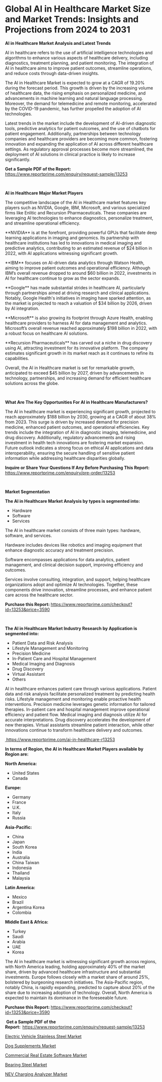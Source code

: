 <p><h1>Global AI in Healthcare Market Size and Market Trends: Insights and Projections from 2024 to 2031</h1></p><p><strong>AI in Healthcare Market Analysis and Latest Trends</strong></p>
<p><p>AI in healthcare refers to the use of artificial intelligence technologies and algorithms to enhance various aspects of healthcare delivery, including diagnostics, treatment planning, and patient monitoring. The integration of AI in healthcare aims to improve patient outcomes, streamline operations, and reduce costs through data-driven insights.</p><p>The AI in Healthcare Market is expected to grow at a CAGR of 19.20% during the forecast period. This growth is driven by the increasing volume of healthcare data, the rising emphasis on personalized medicine, and advancements in machine learning and natural language processing. Moreover, the demand for telemedicine and remote monitoring, accelerated by the COVID-19 pandemic, has further propelled the adoption of AI technologies.</p><p>Latest trends in the market include the development of AI-driven diagnostic tools, predictive analytics for patient outcomes, and the use of chatbots for patient engagement. Additionally, partnerships between technology companies and healthcare providers are becoming more common, fostering innovation and expanding the application of AI across different healthcare settings. As regulatory approval processes become more streamlined, the deployment of AI solutions in clinical practice is likely to increase significantly.</p></p>
<p><strong>Get a Sample PDF of the Report:&nbsp;</strong> <a href="https://www.reportprime.com/enquiry/request-sample/13253?utm_campaign=1843&utm_medium=2&utm_source=Github&utm_content=ia&utm_term=29112024&utm_id=ai-in-healthcare">https://www.reportprime.com/enquiry/request-sample/13253</a></p>
<p>&nbsp;</p>
<p><strong>AI in Healthcare Major Market Players</strong></p>
<p><p>The competitive landscape of the AI in Healthcare market features key players such as NVIDIA, Google, IBM, Microsoft, and various specialized firms like Enlitic and Recursion Pharmaceuticals. These companies are leveraging AI technologies to enhance diagnostics, personalize treatment, and streamline operational efficiency.</p><p>**NVIDIA** is at the forefront, providing powerful GPUs that facilitate deep learning applications in imaging and genomics. Its partnership with healthcare institutions has led to innovations in medical imaging and predictive analytics, contributing to an estimated revenue of $24 billion in 2022, with AI applications witnessing significant growth.</p><p>**IBM** focuses on AI-driven data analytics through Watson Health, aiming to improve patient outcomes and operational efficiency. Although IBM’s overall revenue dropped to around $60 billion in 2022, investments in AI for healthcare continue to grow as the sector expands.</p><p>**Google** has made substantial strides in healthcare AI, particularly through partnerships aimed at driving research and clinical applications. Notably, Google Health's initiatives in imaging have sparked attention, as the market is projected to reach a valuation of $34 billion by 2026, driven by AI integration.</p><p>**Microsoft** is also growing its footprint through Azure Health, enabling healthcare providers to harness AI for data management and analytics. Microsoft’s overall revenue reached approximately $198 billion in 2022, with a robust focus on healthcare AI solutions.</p><p>**Recursion Pharmaceuticals** has carved out a niche in drug discovery using AI, attracting investment for its innovative platform. The company estimates significant growth in its market reach as it continues to refine its capabilities.</p><p>Overall, the AI in Healthcare market is set for remarkable growth, anticipated to exceed $45 billion by 2027, driven by advancements in technology, partnerships, and increasing demand for efficient healthcare solutions across the globe.</p></p>
<p>&nbsp;</p>
<p><strong>What Are The Key Opportunities For AI in Healthcare Manufacturers?</strong></p>
<p><p>The AI in healthcare market is experiencing significant growth, projected to reach approximately $188 billion by 2030, growing at a CAGR of about 38% from 2023. This surge is driven by increased demand for precision medicine, enhanced patient outcomes, and operational efficiencies. Key trends include the integration of AI in diagnostic imaging, telemedicine, and drug discovery. Additionally, regulatory advancements and rising investment in health tech innovations are fostering market expansion. Future outlook indicates a strong focus on ethical AI applications and data interoperability, ensuring the secure handling of sensitive patient information while addressing healthcare disparities globally.</p></p>
<p><strong>Inquire or Share Your Questions If Any Before Purchasing This Report:</strong> <a href="https://www.reportprime.com/enquiry/pre-order/13253?utm_campaign=1843&utm_medium=2&utm_source=Github&utm_content=ia&utm_term=29112024&utm_id=ai-in-healthcare">https://www.reportprime.com/enquiry/pre-order/13253</a></p>
<p>&nbsp;</p>
<p><strong>Market Segmentation</strong></p>
<p><strong>The AI in Healthcare Market Analysis by types is segmented into:</strong></p>
<p><ul><li>Hardware</li><li>Software</li><li>Services</li></ul></p>
<p><p>The AI in healthcare market consists of three main types: hardware, software, and services. </p><p>Hardware includes devices like robotics and imaging equipment that enhance diagnostic accuracy and treatment precision. </p><p>Software encompasses applications for data analytics, patient management, and clinical decision support, improving efficiency and outcomes. </p><p>Services involve consulting, integration, and support, helping healthcare organizations adopt and optimize AI technologies. Together, these components drive innovation, streamline processes, and enhance patient care across the healthcare sector.</p></p>
<p><strong>Purchase this Report:&nbsp;</strong><a href="https://www.reportprime.com/checkout?id=13253&price=3590&utm_campaign=1843&utm_medium=2&utm_source=Github&utm_content=ia&utm_term=29112024&utm_id=ai-in-healthcare">https://www.reportprime.com/checkout?id=13253&price=3590</a></p>
<p>&nbsp;</p>
<p><strong>The AI in Healthcare Market Industry Research by Application is segmented into:</strong></p>
<p><ul><li>Patient Data and Risk Analysis</li><li>Lifestyle Management and Monitoring</li><li>Precision Medicine</li><li>In-Patient Care and Hospital Management</li><li>Medical Imaging and Diagnosis</li><li>Drug Discovery</li><li>Virtual Assistant</li><li>Others</li></ul></p>
<p><p>AI in healthcare enhances patient care through various applications. Patient data and risk analysis facilitate personalized treatment by predicting health risks. Lifestyle management and monitoring enable proactive health interventions. Precision medicine leverages genetic information for tailored therapies. In-patient care and hospital management improve operational efficiency and patient flow. Medical imaging and diagnosis utilize AI for accurate interpretations. Drug discovery accelerates the development of new therapies. Virtual assistants streamline patient interaction, while other innovations continue to transform healthcare delivery and outcomes.</p></p>
<p><a href="https://www.reportprime.com/ai-in-healthcare-r13253?utm_campaign=1843&utm_medium=2&utm_source=Github&utm_content=ia&utm_term=29112024&utm_id=ai-in-healthcare">&nbsp;https://www.reportprime.com/ai-in-healthcare-r13253</a></p>
<p><strong>In terms of Region, the AI in Healthcare Market Players available by Region are:</strong></p>
<p>
    <p> <strong> North America: </strong>
        <ul>
            <li>United States</li>
            <li>Canada</li>
        </ul>
        </p> 
    <p> <strong> Europe: </strong>
        <ul>
            <li>Germany</li>
            <li>France</li>
            <li>U.K.</li>
            <li>Italy</li>
            <li>Russia</li>
        </ul>
        </p> 
    <p> <strong> Asia-Pacific: </strong>
        <ul>
            <li>China</li>
            <li>Japan</li>
            <li>South Korea</li>
            <li>India</li>
            <li>Australia</li>
            <li>China Taiwan</li>
            <li>Indonesia</li>
            <li>Thailand</li>
            <li>Malaysia</li>
        </ul>
        </p> 
    <p> <strong> Latin America: </strong>
        <ul>
            <li>Mexico</li>
            <li>Brazil</li>
            <li>Argentina Korea</li>
            <li>Colombia</li>
        </ul>
        </p> 
    <p> <strong> Middle East & Africa: </strong>
        <ul>
            <li>Turkey</li>
            <li>Saudi</li>
            <li>Arabia</li>
            <li>UAE</li>
            <li>Korea</li>
        </ul>
    </p>
    </p>
<p><p>The AI in healthcare market is witnessing significant growth across regions, with North America leading, holding approximately 40% of the market share, driven by advanced healthcare infrastructure and substantial investments. Europe follows closely with a market share of around 25%, bolstered by burgeoning research initiatives. The Asia-Pacific region, notably China, is rapidly expanding, predicted to capture about 20% of the share due to increasing adoption of technology. Overall, North America is expected to maintain its dominance in the foreseeable future.</p></p>
<p><strong>Purchase this Report: </strong><a href="https://www.reportprime.com/checkout?id=13253&price=3590&utm_campaign=1843&utm_medium=2&utm_source=Github&utm_content=ia&utm_term=29112024&utm_id=ai-in-healthcare">https://www.reportprime.com/checkout?id=13253&price=3590</a></p>
<p>&nbsp;<strong>Get a Sample PDF of the Report:&nbsp;&nbsp;</strong><a href="https://www.reportprime.com/enquiry/request-sample/13253?utm_campaign=1843&utm_medium=2&utm_source=Github&utm_content=ia&utm_term=29112024&utm_id=ai-in-healthcare">https://www.reportprime.com/enquiry/request-sample/13253</a></p>
<p><strong></strong></p>
<p><p><a href="https://issuu.com/reportprime-2/docs/electric-vehicle-stainless-steel-market-size-2030.?utm_campaign=1843&utm_medium=2&utm_source=Github&utm_content=ia&utm_term=29112024&utm_id=ai-in-healthcare">Electric Vehicle Stainless Steel Market</a></p><p><a href="https://www.linkedin.com/pulse/global-dog-supplements-market-trends-analysis-future-growth-prospects-hyjhc?utm_campaign=1843&utm_medium=2&utm_source=Github&utm_content=ia&utm_term=29112024&utm_id=ai-in-healthcare">Dog Supplements Market</a></p><p><a href="https://www.linkedin.com/pulse/commercial-real-estate-software-market-report-2024-2031-highlights-3vr7c?utm_campaign=1843&utm_medium=2&utm_source=Github&utm_content=ia&utm_term=29112024&utm_id=ai-in-healthcare">Commercial Real Estate Software Market</a></p><p><a href="https://www.linkedin.com/pulse/consumer-behavior-shifts-bearing-steel-market-demand-analysis-r3xic?utm_campaign=1843&utm_medium=2&utm_source=Github&utm_content=ia&utm_term=29112024&utm_id=ai-in-healthcare">Bearing Steel Market</a></p><p><a href="https://issuu.com/reportprime-2/docs/nev-charging-analyzer-market-size-2030.pptx?utm_campaign=1843&utm_medium=2&utm_source=Github&utm_content=ia&utm_term=29112024&utm_id=ai-in-healthcare">NEV Charging Analyzer Market</a></p></p>